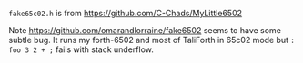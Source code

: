 `fake65c02.h` is from https://github.com/C-Chads/MyLittle6502

Note https://github.com/omarandlorraine/fake6502 seems to have some subtle bug.  It runs my forth-6502 and most of TaliForth in 65c02 mode but `: foo 3 2 + ;` fails with stack underflow.
